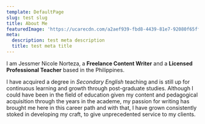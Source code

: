 ```yaml
---
template: DefaultPage
slug: test slug
title: About Me
featuredImage: 'https://ucarecdn.com/a2aef939-fbd8-4439-81e7-92080f65ff0b/'
meta:
  description: test meta description
  title: test meta title
---
```

I am Jessmer Nicole Norteza, a **Freelance Content Writer** and a **Licensed Professional Teacher** based in the Philippines. 

I have acquired a degree in _Secondary English_ teaching and is still up for continuous learning and growth through post-graduate studies. Although I could have been in the field of education given my content and pedagogical acquisition through the years in the academe, my passion for writing has brought me here in this career path and with that, I have grown consistently stoked in developing my craft, to give unprecedented service to my clients.
